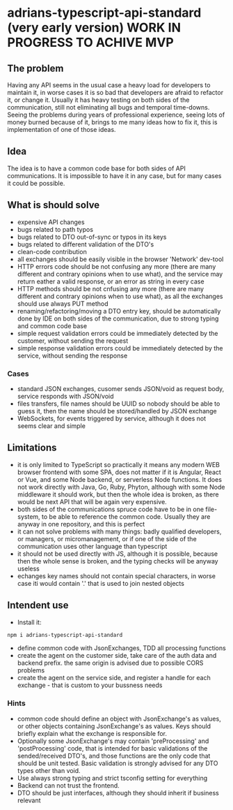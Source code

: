 # adrians-typescript-api-standard (very early version) WORK IN PROGRESS TO ACHIVE MVP
## The problem
Having any API seems in the usual case a heavy load for developers to maintain it, in worse cases it is so bad that developers are afraid to refactor it, or change it. Usually it has heavy testing on both sides of the communication, still not eliminating all bugs and temporal time-downs. Seeing the problems during years of professional experience, seeing lots of money burned because of it, brings to me many ideas how to fix it, this is implementation of one of those ideas. 

## Idea
The idea is to have a common code base for both sides of API communications. It is impossible to have it in any case, but for many cases it could be possible.

## What is should solve
- expensive API changes
- bugs related to path typos
- bugs related to DTO out-of-sync or typos in its keys
- bugs related to different validation of the DTO's
- clean-code contribution
- all exchanges should be easily visible in the browser 'Network' dev-tool
- HTTP errors code should be not confusing any more (there are many different and contrary opinions when to use what), and the service may return eather a valid response, or an error as string in every case
- HTTP methods should be not cnfusing any more (there are many different and contrary opinions when to use what), as all the exchanges should use always PUT method
- renaming/refactoring/moving a DTO entry key, should be automatically done by IDE on both sides of the communication, due to strong typing and common code base
- simple request validation errors could be immediately detected by the customer, without sending the request
- simple response validation errors could be immediately detected by the service, without sending the response

### Cases
- standard JSON exchanges, cusomer sends JSON/void as request body, service responds with JSON/void
- files transfers, file names should be UUID so nobody should be able to guess it, then the name should be stored/handled by JSON exchange
- WebSockets, for events triggered by service, although it does not seems clear and simple

## Limitations
- it is only limited to TypeScript so practically it means any modern WEB browser frontend with some SPA, does not matter if it is Angular, React or Vue, and some Node backend, or serverless Node functions. It does not work directly with Java, Go, Ruby, Phyton, although with some Node middleware it should work, but then the whole idea is broken, as there would be next API that will be again very expensive. 
- both sides of the communications spruce code have to be in one file-system, to be able to reference the common code. Usually they are anyway in one repository, and this is perfect
- it can not solve problems with many things: badly qualified developers, or managers, or micromanagement, or if one of the side of the communication uses other language than typescript
- it should not be used directly with JS, although it is possible, because then the whole sense is broken, and the typing checks will be anyway useless
- echanges key names should not contain special characters, in worse case iti would contain '.' that is used to join nested objects


## Intendent use
- Install it:
```sh
npm i adrians-typescript-api-standard
```
- define common code with JsonExchanges, TDD all processing functions
- create the agent on the customer side, take care of the auth data and backend prefix. the same origin is advised due to possible CORS problems
- create the agent on the service side, and register a handle for each exchange - that is custom to your bussness needs


### Hints
- common code should define an object with JsonExchange's as values, or other objects containing JsonExchange's as values. Keys should briefly explain what the exchange is responsible for.
- Optionally some JsonExchange's may contain 'preProcessing' and 'postProcessing' code, that is intended for basic validations of the sended/received DTO's, and those functions are the only code that should be unit tested. Basic validation is strongly advised for any DTO types other than void.
- Use always strong typing and strict tsconfig setting for everything
- Backend can not trust the frontend.
- DTO should be just interfaces, although they should inherit if business relevant
